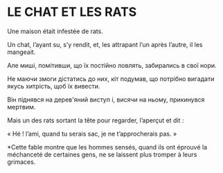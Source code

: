 # LE CHAT ET LES RATS

Une maison était infestée de rats. 

Un chat, l’ayant su, s’y rendit, et, les attrapant l’un après l’autre, il les mangeait.

Але миші, помітивши, що їх постійно ловлять, забирались в свої нори. 

Не маючи змоги дістатись до них, кіт подумав, що потрібно вигадати якусь хитрість, щоб їх вивести. 

Він піднявся на дерев'яний виступ і, висячи на ньому, прикинувся мертвим. 

Mais un des rats sortant la tête pour regarder, l’aperçut et dit : 

« Hé ! l’ami, quand tu serais sac, je ne t’approcherais pas. »


*Cette fable montre que les hommes sensés, quand ils ont éprouvé la méchanceté de certaines gens, ne se laissent plus tromper à leurs grimaces. 
